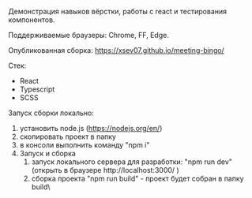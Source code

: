 Демонстрация навыков вёрстки, работы с react и тестирования компонентов.

Поддерживаемые браузеры: Chrome, FF, Edge.

Опубликованная сборка: https://xsev07.github.io/meeting-bingo/

Стек:
- React
- Typescript
- SCSS

Запуск сборки локально:
1. установить node.js (https://nodejs.org/en/)
2. скопировать проект в папку
3. в консоли выполнить команду "npm i"
4. Запуск и сборка
    1. запуск локального сервера для разработки: "npm run dev" (открыть в браузере http://localhost:3000/ )
    2. сборка проекта "npm run build" - проект будет собран в папку build\
